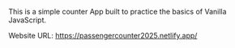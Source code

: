 This is a simple counter App built to practice the basics of Vanilla JavaScript.

Website URL: https://passengercounter2025.netlify.app/

